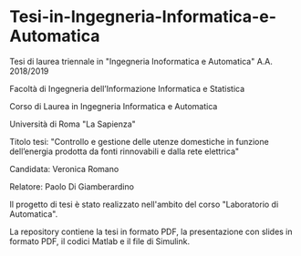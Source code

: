 # Tesi-in-Ingegneria-Informatica-e-Automatica

Tesi di laurea triennale in "Ingegneria Inoformatica e Automatica" A.A. 2018/2019



Facoltà di Ingegneria dell’Informazione Informatica e Statistica

Corso di Laurea in Ingegneria Informatica e Automatica

Università di Roma "La Sapienza"



Titolo tesi: "Controllo e gestione delle utenze domestiche in funzione dell’energia prodotta da fonti rinnovabili e dalla rete elettrica"

Candidata: Veronica Romano

Relatore: Paolo Di Giamberardino



Il progetto di tesi è stato realizzato nell'ambito del corso "Laboratorio di Automatica". 



La repository contiene la tesi in formato PDF, la presentazione con slides in formato PDF, il codici Matlab e il file di Simulink.
